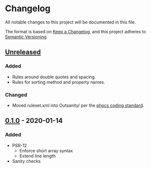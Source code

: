 # Changelog
All notable changes to this project will be documented in this file.

The format is based on [Keep a Changelog](https://keepachangelog.com/en/1.0.0/),
and this project adheres to [Semantic Versioning](https://semver.org/spec/v2.0.0.html).

## [Unreleased]
### Added
- Rules around double quotes and spacing.
- Rules for sorting method and property names.

### Changed
- Moved ruleset.xml into Outsanity/ per the [phpcs coding standard].

## [0.1.0] - 2020-01-14
### Added
- PSR-12
  - Enforce short array syntax
  - Extend line length
- Sanity checks

[Unreleased]: https://github.com/dharple/outsanity-phpcs/compare/0.1.0...master
[0.1.0]: https://github.com/dharple/outsanity-phpcs/releases/tag/0.1.0

[phpcs coding standard]: https://github.com/squizlabs/PHP_CodeSniffer/wiki/Coding-Standard-Tutorial
